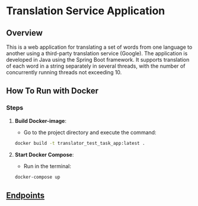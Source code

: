 # Translation Service Application

## Overview

This is a web application for translating a set of words from one language to another using a third-party translation
service (Google). The application is developed in Java using the Spring Boot framework. It supports translation of each
word in a string separately in several threads, with the number of concurrently running threads not exceeding 10.

## How To Run with Docker

### Steps

1. **Build Docker-image**:

    - Go to the project directory and execute the command:
   
    ```bash
   docker build -t translator_test_task_app:latest . 
   ```
   
2. **Start Docker Compose**:

   - Run in the terminal:
   
    ```bash
   docker-compose up 
   ```

## [Endpoints](https://documenter.getpostman.com/view/37402449/2sA3rzJCfr)

